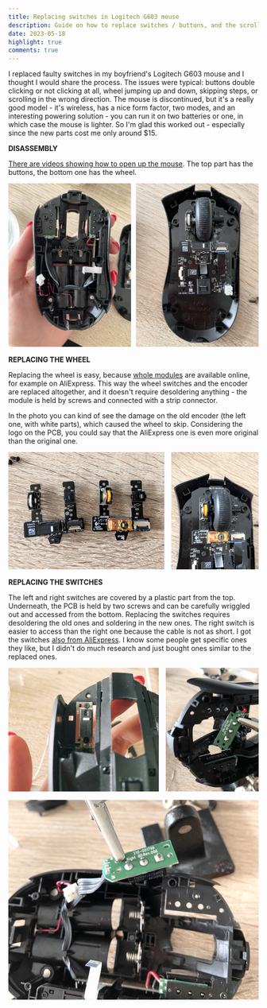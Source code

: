 ```yaml
---
title: Replacing switches in Logitech G603 mouse
description: Guide on how to replace switches / buttons, and the scroll wheel in the Logitech G603 mouse
date: 2023-05-18
highlight: true
comments: true
---
```


I replaced faulty switches in my boyfriend's Logitech G603 mouse and I thought I would share the process. The issues were typical: buttons double clicking or not clicking at all, wheel jumping up and down, skipping steps, or scrolling in the wrong direction. The mouse is discontinued, but it's a really good model - it's wireless, has a nice form factor, two modes, and an interesting powering solution - you can run it on two batteries or one, in which case the mouse is lighter. So I'm glad this worked out - especially since the new parts cost me only around $15.

**DISASSEMBLY**

[There are videos showing how to open up the mouse](https://www.youtube.com/watch?v=LOo_mwl1_s0). The top part has the buttons, the bottom one has the wheel.

<div style="display: flex; gap: 10px;">
    <div>
        <img style="width: 100%" src="top.PNG" alt="Top part of the Logitech G603 mouse">
    </div>
    <div>
        <img style="width: 100%" src="bottom.PNG" alt="Bottom part of the Logitech G603 mouse">
    </div>
</div>

**REPLACING THE WHEEL**

Replacing the wheel is easy, because [whole modules](https://aliexpress.com/item/4000409515818) are available online, for example on AliExpress. This way the wheel switches and the encoder are replaced altogether, and it doesn't require desoldering anything - the module is held by screws and connected with a strip connector.

In the photo you can kind of see the damage on the old encoder (the left one, with white parts), which caused the wheel to skip. Considering the logo on the PCB, you could say that the AliExpress one is even more original than the original one.

<div style="display: flex; gap: 1em;">
    <div>
        <img style="width: 100%" src="encoders.PNG" alt="Scroll wheel modules for the Logitech G603 mouse - old and new">
    </div>
    <div>
        <img style="width: 100%" src="new-encoder.PNG" alt="Mouse with a replaced scroll wheel module">
    </div>
</div>

**REPLACING THE SWITCHES**

The left and right switches are covered by a plastic part from the top. Underneath, the PCB is held by two screws and can be carefully wriggled out and accessed from the bottom. Replacing the switches requires desoldering the old ones and soldering in the new ones. The right switch is easier to access than the right one because the cable is not as short. I got the switches [also from AliExpress](https://aliexpress.com/item/1005002156763873.html). I know some people get specific ones they like, but I didn't do much research and just bought ones similar to the replaced ones.

<div style="display: flex; gap: 1em;">
    <div>
        <img style="width: 100%" src="left-switch-top.PNG" alt="Top view of the left button in the Logitech G603 mouse">
    </div>
    <div>
        <img style="width: 100%" src="left-switch.PNG" alt="Disassembled left button in the Logitech G603 mouse">
    </div>
</div>

![The right switch](right-switch.PNG)
